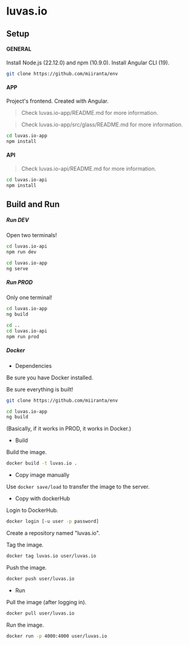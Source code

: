 # luvas.io

## Setup

#### GENERAL

Install Node.js (22.12.0) and npm (10.9.0).
Install Angular CLI (19).

```bash
git clone https://github.com/miiranta/env
```

#### APP

Project's frontend. Created with Angular.

> Check luvas.io-app/README.md for more information.

> Check luvas.io-app/src/glass/README.md for more information.

```bash
cd luvas.io-app
npm install
```

#### API

> Check luvas.io-api/README.md for more information.

```bash
cd luvas.io-api
npm install
```

## Build and Run

##### Run DEV

Open two terminals!

```bash
cd luvas.io-api
npm run dev
```

```bash
cd luvas.io-app
ng serve
```

##### Run PROD

Only one terminal!

```bash
cd luvas.io-app
ng build

cd ..
cd luvas.io-api
npm run prod
```

##### Docker

- Dependencies

Be sure you have Docker installed.

Be sure everything is built!
```bash
git clone https://github.com/miiranta/env

cd luvas.io-app
ng build
```
(Basically, if it works in PROD, it works in Docker.)

- Build

Build the image.
```bash
docker build -t luvas.io .
```

- Copy image manually

Use ```docker save/load``` to transfer the image to the server.

- Copy with dockerHub

Login to DockerHub.
```bash
docker login [-u user -p password]
```

Create a repository named "luvas.io".

Tag the image.
```bash
docker tag luvas.io user/luvas.io
```

Push the image.
```bash
docker push user/luvas.io
```

- Run

Pull the image (after logging in).
```bash
docker pull user/luvas.io
```

Run the image.
```bash
docker run -p 4000:4000 user/luvas.io
```

